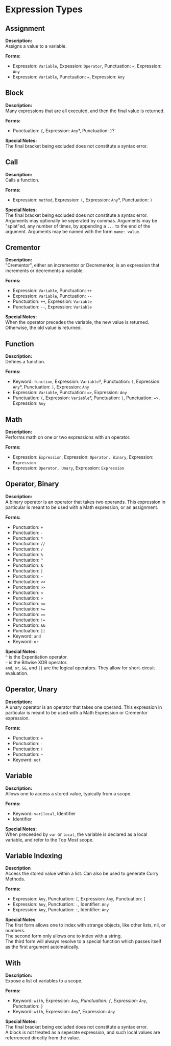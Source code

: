 # Expression Types

## Assignment

**Description:**\
Assigns a value to a variable.

**Forms:**
* Expression: `Variable`, Expession: `Operator`, Punctuation: `=`, Expression: `Any`
* Expression: `Variable`, Punctuation: `=`, Expression: `Any`

## Block

**Description:**\
Many expressions that are all executed, and then the final value is returned.

**Forms:**
* Punctuation: `{`, Expression: `Any`*, Punctuation: `}`?

**Special Notes:**\
The final bracket being excluded does not constitute a syntax error.

## Call


**Description:**\
Calls a function.

**Forms:**
* Expression: `method`, Expression: `(`, Expression: `Any`*, Punctuation: `)`

**Special Notes:**\
The final bracket being excluded does not constitute a syntax error.
Arguments may optionally be seperated by commas.
Arguments may be "splat"ed, any number of times, by appending a `...` to the end of the argument.
Arguments may be named with the form `name: value`.

## Crementor

**Description:**\
"Crementor", either an incrementor or Decrementor, is an expression that increments or decrements a variable.

**Forms:**
* Expression: `Variable`, Punctuation: `++`
* Expression: `Variable`, Punctuation: `--`
* Punctuation: `++`, Expression: `Variable`
* Punctuation: `--`, Expression: `Variable`

**Special Notes:**\
When the operator precedes the variable, the new value is returned. Otherwise, the old value is returned.

## Function

**Description:**\
Defines a function.

**Forms:**
* Keyword: `function`, Expression: `Variable`?, Punctuation: `(`, Expression: `Any`*, Punctuation: `)`, Expression: `Any`
* Expression: `Variable`, Punctuation: `=>`, Expression: `Any`
* Punctuation: `(`, Expression: `Variable`*, Punctuation: `)`, Punctuation: `=>`, Expression: `Any`

## Math

**Description:**\
Performs math on one or two expressions with an operator.

**Forms:**
* Expression: `Expression`, Expression: `Operator, Binary`, Expression: `Expression`
* Expression: `Operator, Unary`, Expression: `Expression`

## Operator, Binary

**Description:**\
A binary operator is an operator that takes two operands. This expression in particular is meant to be used with a Math expression, or an assignment.

**Forms:**
* Punctuation: `+`
* Punctuation: `-`
* Punctuation: `*`
* Punctuation: `//`
* Punctuation: `/`
* Punctuation: `%`
* Punctuation: `^`
* Punctuation: `&`
* Punctuation: `|`
* Punctuation: `~`
* Punctuation: `<<`
* Punctuation: `>>`
* Punctuation: `<`
* Punctuation: `>`
* Punctuation: `<=`
* Punctuation: `>=`
* Punctuation: `==`
* Punctuation: `!=`
* Punctuation: `&&`
* Punctuation: `||`
* Keyword: `and`
* Keyword: `or`

**Special Notes:**\
`^` is the Expentiation operator.\
`~` is the Bitwise XOR operator.\
`and`, `or`, `&&`, and `||` are the logical operators. They allow for short-circuit evaluation.

## Operator, Unary

**Description:**\
A unary operator is an operator that takes one operand. This expression in particular is meant to be used with a Math Expression or Crementor expression.

**Forms:**
* Punctuation: `+`
* Punctuation: `-`
* Punctuation: `!`
* Punctuation: `~`
* Keyowrd: `not`

## Variable

**Description:**\
Allows one to access a stored value, typically from a scope.

**Forms:**
* Keyword: `var|local`, Identifier
* Identifier

**Special Notes:**\
When preceeded by `var` or `local`, the variable is declared as a local variable, and refer to the Top Most scope.

## Variable Indexing

**Description**\
Access the stored value within a list. Can also be used to generate Curry Methods.

**Forms:**
* Expression: `Any`, Punctuation: `[`, Expression: `Any`, Punctuation: `]`
* Expression: `Any`, Punctuation: `.`, Identifier: `Any`
* Expression: `Any`, Punctuation: `:`, Identifier: `Any`

**Special Notes**\
The first form allows one to index with strange objects, like other lists, nil, or numbers.\
The second form only allows one to index with a string.\
The third form will always resolve to a special function which passes itself as the first argument automatically.

## With

**Description:**\
Expose a list of variables to a scope.

**Forms:**
* Keyword: `with`, Expression: `Any`*, Punctuation: `{`, Expression: `Any`*, Punctuation: `}`
* Keyword: `with`, Expression: `Any`*, Expression: `Any`

**Special Notes:**\
The final bracket being excluded does not constitute a syntax error.\
A block is not treated as a seperate expression, and such local values are referrenced directly from the value.
